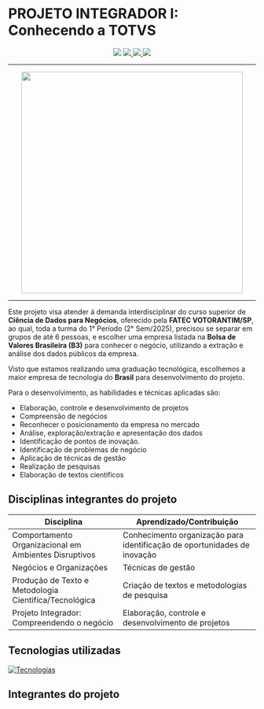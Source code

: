 # PROJETO INTEGRADOR I: Conhecendo a TOTVS

<p align="center">
   <img src ="https://img.shields.io/badge/Em_andamento-green?style=for-the-badge&label=STATUS&labelColor=black">
   <a href ="https://github.com/mateusflorianosilvaa/Projeto-Integrador-I---Conhecendo-a-TOTVS/blob/main/LICENSE/">
    <img src="https://img.shields.io/github/license/mateusflorianosilvaa/Projeto-Integrador-I---Conhecendo-a-TOTVS?style=for-the-badge&labelColor=white&color=red">
    </a>
  <a href="https://www.totvs.com/">
    <img src="https://img.shields.io/badge/TOTVS-blue?style=for-the-badge">
  </a>
  <a href="https://fatecvotorantim.cps.sp.gov.br/">
    <img src="https://img.shields.io/badge/FATEC_VOTORANTIM-grey?style=for-the-badge">
  </a>
</p>

***

<p align="center">
 <img src ="https://github.com/mateusflorianosilvaa/Projeto-Integrador-I---Conhecendo-a-TOTVS/blob/main/imagens/image_readme.png?raw=true" width="450px">
</p>

***
  Este projeto visa atender á demanda interdisciplinar do curso superior de **Ciência de Dados para Negócios**, oferecido pela **FATEC VOTORANTIM/SP**, ao qual, toda a turma do 1° Período (2° Sem/2025), precisou se separar em grupos de até 6 pessoas, e escolher uma empresa listada na **Bolsa de Valores Brasileira (B3)** para conhecer o negócio, utilizando a extração e análise dos dados públicos da empresa.

   Visto que estamos realizando uma graduação tecnológica, escolhemos a maior empresa de tecnologia do **Brasil** para desenvolvimento do projeto. 

Para o desenvolvimento, as habilidades e técnicas aplicadas são:

  - Elaboração, controle e desenvolvimento de projetos
  - Compreensão de negócios
  - Reconhecer o posicionamento da empresa no mercado
  - Análise, exploração/extração e apresentação dos dados
  - Identificação de pontos de inovação.
  - Identificação de problemas de negócio
  - Aplicação de técnicas de gestão
  - Realização de pesquisas
  - Elaboração de textos científicos

## Disciplinas integrantes do projeto

| <center>Disciplina<center>                             | <center>Aprendizado/Contribuição<center>                                  |
|--------------------------------------------------------|---------------------------------------------------------------------------|
| Comportamento Organizacional em Ambientes Disruptivos  | Conhecimento organização para identificação de oportunidades de inovação  |
| Negócios e Organizações                                | Técnicas de gestão                                                        |
| Produção de Texto e Metodologia Cientifíca/Tecnológica | Criação de textos e metodologias de pesquisa                              |
| Projeto Integrador: Compreendendo o negócio            | Elaboração, controle e desenvolvimento de projetos                        |

## Tecnologias utilizadas

[![Tecnologias](https://skillicons.dev/icons?i=git,github,py&theme=dark)](https://skillicons.dev)

## Integrantes do projeto


